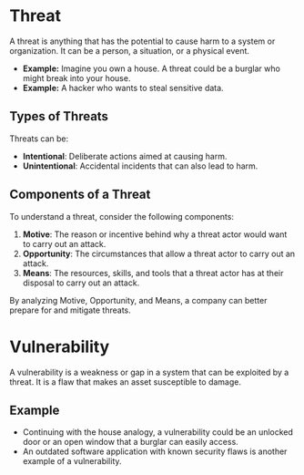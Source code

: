 # Threat

A threat is anything that has the potential to cause harm to a system or organization. It can be a person, a situation, or a physical event.

- **Example:** Imagine you own a house. A threat could be a burglar who might break into your house.
- **Example:** A hacker who wants to steal sensitive data.

## Types of Threats
Threats can be:
- **Intentional**: Deliberate actions aimed at causing harm.
- **Unintentional**: Accidental incidents that can also lead to harm.

## Components of a Threat
To understand a threat, consider the following components:

1. **Motive**: The reason or incentive behind why a threat actor would want to carry out an attack.
2. **Opportunity**: The circumstances that allow a threat actor to carry out an attack.
3. **Means**: The resources, skills, and tools that a threat actor has at their disposal to carry out an attack.

By analyzing Motive, Opportunity, and Means, a company can better prepare for and mitigate threats.





# Vulnerability

A vulnerability is a weakness or gap in a system that can be exploited by a threat. It is a flaw that makes an asset susceptible to damage.

## Example
- Continuing with the house analogy, a vulnerability could be an unlocked door or an open window that a burglar can easily access.
- An outdated software application with known security flaws is another example of a vulnerability.
